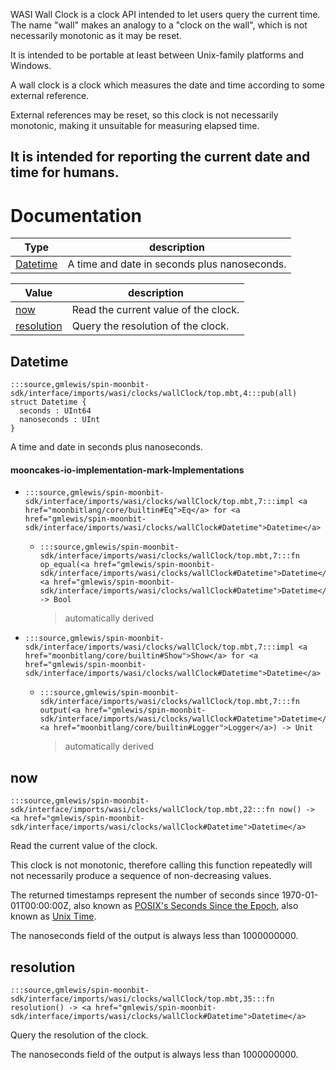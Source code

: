 WASI Wall Clock is a clock API intended to let users query the current
time. The name "wall" makes an analogy to a "clock on the wall", which
is not necessarily monotonic as it may be reset.

It is intended to be portable at least between Unix-family platforms and
Windows.

A wall clock is a clock which measures the date and time according to
some external reference.

External references may be reset, so this clock is not necessarily
monotonic, making it unsuitable for measuring elapsed time.

It is intended for reporting the current date and time for humans.
---
# Documentation
|Type|description|
|---|---|
|[Datetime](#Datetime)| A time and date in seconds plus nanoseconds.|

|Value|description|
|---|---|
|[now](#now)| Read the current value of the clock.|
|[resolution](#resolution)| Query the resolution of the clock.|

## Datetime

```moonbit
:::source,gmlewis/spin-moonbit-sdk/interface/imports/wasi/clocks/wallClock/top.mbt,4:::pub(all) struct Datetime {
  seconds : UInt64
  nanoseconds : UInt
}
```
 A time and date in seconds plus nanoseconds.

#### mooncakes-io-implementation-mark-Implementations
- ```moonbit
  :::source,gmlewis/spin-moonbit-sdk/interface/imports/wasi/clocks/wallClock/top.mbt,7:::impl <a href="moonbitlang/core/builtin#Eq">Eq</a> for <a href="gmlewis/spin-moonbit-sdk/interface/imports/wasi/clocks/wallClock#Datetime">Datetime</a>
  ```
  > 
  * ```moonbit
    :::source,gmlewis/spin-moonbit-sdk/interface/imports/wasi/clocks/wallClock/top.mbt,7:::fn op_equal(<a href="gmlewis/spin-moonbit-sdk/interface/imports/wasi/clocks/wallClock#Datetime">Datetime</a>, <a href="gmlewis/spin-moonbit-sdk/interface/imports/wasi/clocks/wallClock#Datetime">Datetime</a>) -> Bool
    ```
    > automatically derived
- ```moonbit
  :::source,gmlewis/spin-moonbit-sdk/interface/imports/wasi/clocks/wallClock/top.mbt,7:::impl <a href="moonbitlang/core/builtin#Show">Show</a> for <a href="gmlewis/spin-moonbit-sdk/interface/imports/wasi/clocks/wallClock#Datetime">Datetime</a>
  ```
  > 
  * ```moonbit
    :::source,gmlewis/spin-moonbit-sdk/interface/imports/wasi/clocks/wallClock/top.mbt,7:::fn output(<a href="gmlewis/spin-moonbit-sdk/interface/imports/wasi/clocks/wallClock#Datetime">Datetime</a>, <a href="moonbitlang/core/builtin#Logger">Logger</a>) -> Unit
    ```
    > automatically derived

## now

```moonbit
:::source,gmlewis/spin-moonbit-sdk/interface/imports/wasi/clocks/wallClock/top.mbt,22:::fn now() -> <a href="gmlewis/spin-moonbit-sdk/interface/imports/wasi/clocks/wallClock#Datetime">Datetime</a>
```
 Read the current value of the clock.

 This clock is not monotonic, therefore calling this function repeatedly
will not necessarily produce a sequence of non-decreasing values.

 The returned timestamps represent the number of seconds since
1970-01-01T00:00:00Z, also known as [POSIX's Seconds Since the Epoch],
also known as [Unix Time].

 The nanoseconds field of the output is always less than 1000000000.

 [POSIX's Seconds Since the Epoch]: https://pubs.opengroup.org/onlinepubs/9699919799/xrat/V4_xbd_chap04.html#tag_21_04_16
 [Unix Time]: https://en.wikipedia.org/wiki/Unix_time

## resolution

```moonbit
:::source,gmlewis/spin-moonbit-sdk/interface/imports/wasi/clocks/wallClock/top.mbt,35:::fn resolution() -> <a href="gmlewis/spin-moonbit-sdk/interface/imports/wasi/clocks/wallClock#Datetime">Datetime</a>
```
 Query the resolution of the clock.

 The nanoseconds field of the output is always less than 1000000000.
